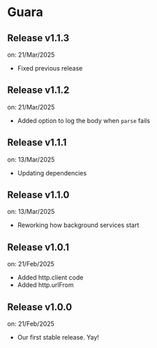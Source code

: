# Guara

## Release v1.1.3
on: 21/Mar/2025

 - Fixed previous release

## Release v1.1.2
on: 21/Mar/2025

 - Added option to log the body when `parse` fails

## Release v1.1.1
on: 13/Mar/2025

 - Updating dependencies

## Release v1.1.0
on: 13/Mar/2025

 - Reworking how background services start

## Release v1.0.1
on: 21/Feb/2025

 - Added http.client code
 - Added http.urlFrom

## Release v1.0.0
on: 21/Feb/2025

 - Our first stable release. Yay!